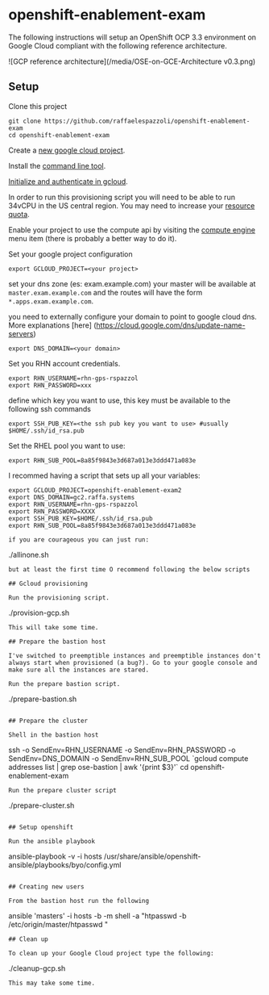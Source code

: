 # openshift-enablement-exam

The following instructions will setup an OpenShift OCP 3.3 environment on Google Cloud compliant with the following reference architecture.

![GCP reference architecture](/media/OSE-on-GCE-Architecture v0.3.png)

## Setup

Clone this project

```
git clone https://github.com/raffaelespazzoli/openshift-enablement-exam
cd openshift-enablement-exam
```

Create a [new google cloud project](https://cloud.google.com/resource-manager/docs/creating-project).

Install the [command line tool](https://cloud.google.com/sdk/downloads).

[Initialize and authenticate in gcloud](https://cloud.google.com/sdk/docs/authorizing).

In order to run this provisioning script you will need to be able to run 34vCPU in the US central region. You may need to increase your [resource quota](https://cloud.google.com/compute/docs/resource-quotas).

Enable your project to use the compute api by visiting the [compute engine](https://console.cloud.google.com/home) menu item (there is probably a better way to do it).

Set your google project configuration
```
export GCLOUD_PROJECT=<your project>
```
set your dns zone (es: exam.example.com)
your master will be available at `master.exam.example.com` and the routes will have the form `*.apps.exam.example.com`.

you need to externally configure your domain to point to google cloud dns. More explanations [here] (https://cloud.google.com/dns/update-name-servers)
```
export DNS_DOMAIN=<your domain>
```
Set you RHN account credentials.
```
export RHN_USERNAME=rhn-gps-rspazzol
export RHN_PASSWORD=xxx 
```
define which key you want to use, this key must be available to the following ssh commands
```
export SSH_PUB_KEY=<the ssh pub key you want to use> #usually $HOME/.ssh/id_rsa.pub
```
Set the RHEL pool you want to use:
```
export RHN_SUB_POOL=8a85f9843e3d687a013e3ddd471a083e
```
I recommed having a script that sets up all your variables:
```
export GCLOUD_PROJECT=openshift-enablement-exam2
export DNS_DOMAIN=gc2.raffa.systems
export RHN_USERNAME=rhn-gps-rspazzol
export RHN_PASSWORD=XXXX
export SSH_PUB_KEY=$HOME/.ssh/id_rsa.pub
export RHN_SUB_POOL=8a85f9843e3d687a013e3ddd471a083e

if you are courageous you can just run:
```
./allinone.sh
```
but at least the first time O recommend following the below scripts

## Gcloud provisioning

Run the provisioning script.

```
./provision-gcp.sh
```
This will take some time.

## Prepare the bastion host

I've switched to preemptible instances and preemptible instances don't always start when provisioned (a bug?). Go to your google console and make sure all the instances are stared.

Run the prepare bastion script.
```
./prepare-bastion.sh
```

## Prepare the cluster

Shell in the bastion host
```
ssh -o SendEnv=RHN_USERNAME -o SendEnv=RHN_PASSWORD -o SendEnv=DNS_DOMAIN -o SendEnv=RHN_SUB_POOL \`gcloud compute addresses list | grep ose-bastion | awk '{print $3}'\`
cd openshift-enablement-exam
```
Run the prepare cluster script
```
./prepare-cluster.sh
```

## Setup openshift

Run the ansible playbook
```
ansible-playbook -v -i hosts /usr/share/ansible/openshift-ansible/playbooks/byo/config.yml
```

## Creating new users

From the bastion host run the following
```
ansible 'masters' -i hosts -b -m shell -a "htpasswd -b /etc/origin/master/htpasswd <username> <password>"
```
## Clean up

To clean up your Google Cloud project type the following:
```
./cleanup-gcp.sh
```
This may take some time.
